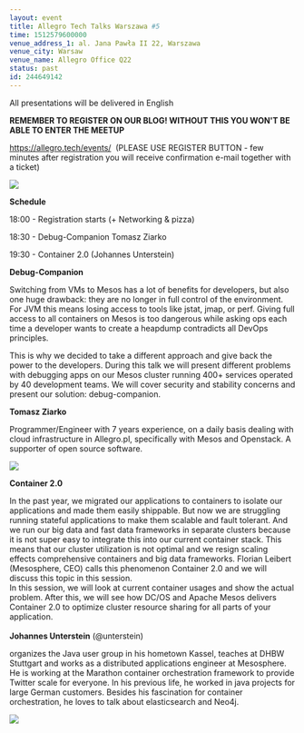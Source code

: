 ```yaml
---
layout: event
title: Allegro Tech Talks Warszawa #5
time: 1512579600000
venue_address_1: al. Jana Pawła II 22, Warszawa
venue_city: Warsaw
venue_name: Allegro Office Q22
status: past
id: 244649142
---
```


<p>All presentations will be delivered in English</p>
<p>
  <b>REMEMBER TO REGISTER ON OUR BLOG! WITHOUT THIS YOU WON'T BE ABLE TO ENTER THE MEETUP </b>
</p>
<p>
  <a href="https://allegro.tech/events/">
    <a href="https://allegro.tech/events/" class="linkified">https://allegro.tech/events/</a>
  </a> (PLEASE USE REGISTER BUTTON - few minutes after registration you will receive confirmation e-mail together with a ticket) </p>
<p>
  <img src="https://secure.meetupstatic.com/photos/event/b/e/2/8/600_466188680.jpeg" />
</p>
<p>
  <b>Schedule</b>
</p>
<p>18:00 - Registration starts (+ Networking &amp; pizza) </p>
<p>18:30 - Debug-Companion Tomasz Ziarko</p>
<p>19:30 - Container 2.0 (Johannes Unterstein)</p>
<p>
  <b>Debug-Companion</b>
</p>
<p>Switching from VMs to Mesos has a lot of benefits for developers, but also one huge drawback: they are no longer in full control of the environment. For JVM this means losing access to tools like jstat, jmap, or perf. Giving full access to all containers
  on Mesos is too dangerous while asking ops each time a developer wants to create a heapdump contradicts all DevOps principles.</p>
<p>This is why we decided to take a different approach and give back the power to the developers. During this talk we will present different problems with debugging apps on our Mesos cluster running 400+ services operated by 40 development teams. We will
  cover security and stability concerns and present our solution: debug-companion.</p>
<p>
  <b>Tomasz Ziarko </b>
</p>
<p>Programmer/Engineer with 7 years experience, on a daily basis dealing with cloud infrastructure in Allegro.pl, specifically with Mesos and Openstack. A supporter of open source software.</p>
<p>
  <img src="https://secure.meetupstatic.com/photos/event/b/e/3/3/600_466188691.jpeg" />
</p>
<p>
  <b>Container 2.0</b>
</p>
<p>In the past year, we migrated our applications to containers to isolate our applications and made them easily shippable. But now we are struggling running stateful applications to make them scalable and fault tolerant. And we run our big data and fast
  data frameworks in separate clusters because it is not super easy to integrate this into our current container stack. This means that our cluster utilization is not optimal and we resign scaling effects comprehensive containers and big data frameworks.
  Florian Leibert (Mesosphere, CEO) calls this phenomenon Container 2.0 and we will discuss this topic in this session.
  <br/>In this session, we will look at current container usages and show the actual problem. After this, we will see how DC/OS and Apache Mesos delivers Container 2.0 to optimize cluster resource sharing for all parts of your application.
  <br/>
  <br/>
  <b>Johannes Unterstein</b> (@unterstein)</p>
<p>organizes the Java user group in his hometown Kassel, teaches at DHBW Stuttgart and works as a distributed applications engineer at Mesosphere. He is working at the Marathon container orchestration framework to provide Twitter scale for everyone. In his
  previous life, he worked in java projects for large German customers. Besides his fascination for container orchestration, he loves to talk about elasticsearch and Neo4j.</p>
<p>
  <img src="https://secure.meetupstatic.com/photos/event/b/e/3/5/600_466188693.jpeg" />
</p>
